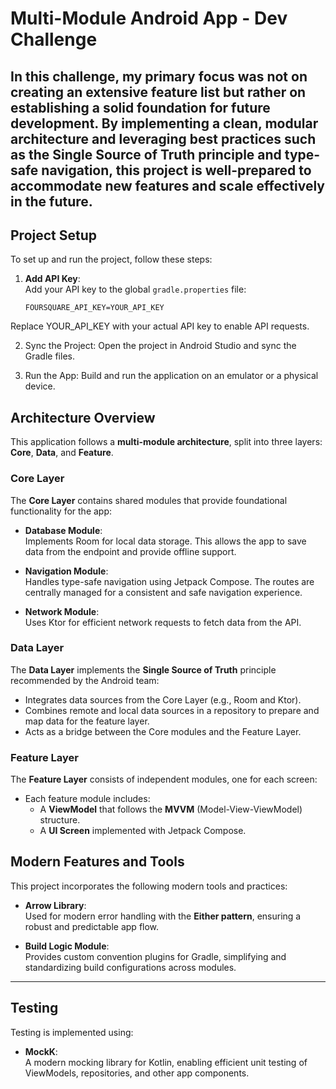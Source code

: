 # Multi-Module Android App - Dev Challenge

In this challenge, my primary focus was not on creating an extensive feature list but rather on establishing a solid foundation for future development. 
By implementing a clean, modular architecture and leveraging best practices such as the Single Source of Truth principle and type-safe navigation,
this project is well-prepared to accommodate new features and scale effectively in the future.
---

## Project Setup

To set up and run the project, follow these steps:

1. **Add API Key**:  
   Add your API key to the global `gradle.properties` file:
   ```properties
   FOURSQUARE_API_KEY=YOUR_API_KEY
   ``` 
Replace YOUR_API_KEY with your actual API key to enable API requests.

2. Sync the Project:
Open the project in Android Studio and sync the Gradle files.

3. Run the App:
Build and run the application on an emulator or a physical device.

## Architecture Overview

This application follows a **multi-module architecture**, split into three layers: **Core**, **Data**, and **Feature**.

### Core Layer
The **Core Layer** contains shared modules that provide foundational functionality for the app:

- **Database Module**:  
  Implements Room for local data storage. This allows the app to save data from the endpoint and provide offline support.

- **Navigation Module**:  
  Handles type-safe navigation using Jetpack Compose. The routes are centrally managed for a consistent and safe navigation experience.

- **Network Module**:  
  Uses Ktor for efficient network requests to fetch data from the API.

### Data Layer
The **Data Layer** implements the **Single Source of Truth** principle recommended by the Android team:

- Integrates data sources from the Core Layer (e.g., Room and Ktor).
- Combines remote and local data sources in a repository to prepare and map data for the feature layer.
- Acts as a bridge between the Core modules and the Feature Layer.

### Feature Layer
The **Feature Layer** consists of independent modules, one for each screen:

- Each feature module includes:
  - A **ViewModel** that follows the **MVVM** (Model-View-ViewModel) structure.
  - A **UI Screen** implemented with Jetpack Compose.

## Modern Features and Tools

This project incorporates the following modern tools and practices:

- **Arrow Library**:  
  Used for modern error handling with the **Either pattern**, ensuring a robust and predictable app flow.

- **Build Logic Module**:  
  Provides custom convention plugins for Gradle, simplifying and standardizing build configurations across modules.

---

## Testing

Testing is implemented using:

- **MockK**:  
  A modern mocking library for Kotlin, enabling efficient unit testing of ViewModels, repositories, and other app components.

